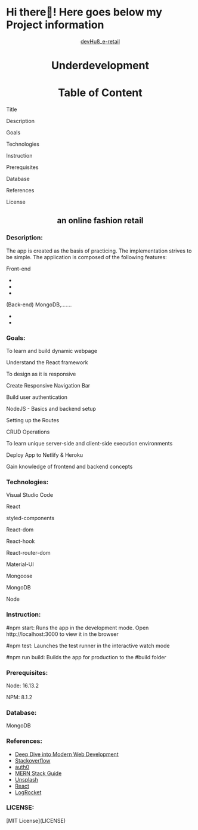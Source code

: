 # Hi there👋! Here goes below my Project information

<div align="center"><a href="########">devHuß_e-retail</a></div>
<h1 align="center">Underdevelopment</h1>
<h1 align="center">Table of Content</h1>
   <p>Title</p>
   <p>Description</p>
   <p>Goals</p>
   <p>Technologies</p>
   <p>Instruction</p>
   <P>Prerequisites</p>
   <p>Database</p>
   <p>References</p>
   <p>License</p>

<h2 align="center">an online fashion retail</h2>

<h3 align="left">Description: </h3>

<p>The app is created as the basis of practicing. The implementation strives to be simple. The application is composed of the following features:</p>

<p>Front-end</p>
<ul>
<li></li>
<li></li>
<li></li>
</ul>

<p>(Back-end) MongoDB,.......</p>

<ul>
<li></li>
<li></li>
</ul>

<h3 align="left"> Goals:</h3>

  <p>To learn and build dynamic webpage</p>
  <p>Understand the React framework</p>
  <p>To design as it is responsive</p>
  <p>Create Responsive Navigation Bar</p>
  <p>Build user authentication</p>
  <p>NodeJS - Basics and backend setup</p>
  <p>Setting up the Routes</p>
  <p>CRUD Operations</p>
  <p>To learn unique server-side and client-side execution environments</p>
  <p>Deploy App to Netlify & Heroku</p>
  <p>Gain knowledge of frontend and backend concepts</p>

<h3 align="left">Technologies:</h3>

  <p>Visual Studio Code</p>
  <p>React</p>
  <p>styled-components</p>
  <p>React-dom</p>
  <p>React-hook</p>
  <p>React-router-dom</p>
  <p>Material-UI</p>
  <p>Mongoose</p>
  <p>MongoDB</p>
  <p>Node</p>

 <h3 align="left">Instruction:</h3>

<p>#npm start: Runs the app in the development mode. Open http://localhost:3000 to view it in the browser</p>
<p>#npm test: Launches the test runner in the interactive watch mode</p>
<p>#npm run build: Builds the app for production to the #build folder</p>

<h3 align="left"> Prerequisites:</h3>
  <p>Node: 16.13.2</p>
  <p>NPM: 8.1.2</p>
  <h3 align="left">Database:</h3>
  <p>MongoDB</p>

<h3 align="left">References:</h3>
<ul>
<li><a href="https://fullstackopen.com/en/">Deep Dive into Modern Web Development</a></li>
<li><a href="https://stackoverflow.com/">Stackoverflow</a></li>
<li><a href="https://manage.auth0.com/">auth0</a></li>
<li><a href="https://www.mongodb.com/languages/mern-stack-tutorial">MERN Stack Guide</a></li>
<li><a href="https://unsplash.com/">Unsplash</a></li>
<li><a href="https://reactjs.org/">React</a></li>
<li><a href="https://blog.logrocket.com/mern-stack-tutorial/">LogRocket</a></li>
</ul>

<h3 align="left">LICENSE:</h3>
<p>[MIT License](LICENSE)</p>
